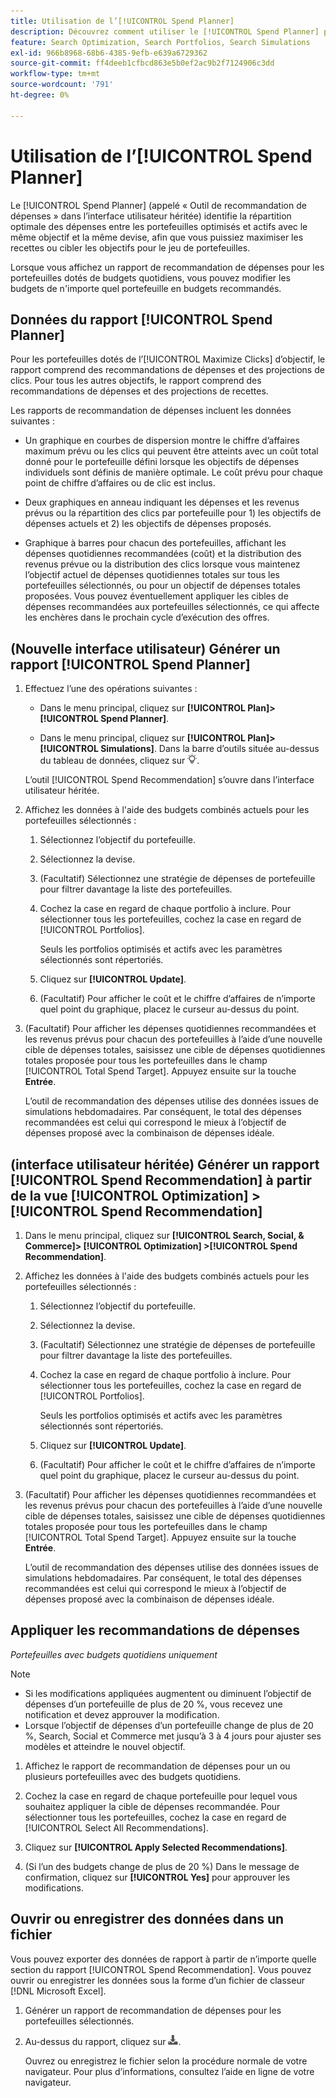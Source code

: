 ```yaml
---
title: Utilisation de l’[!UICONTROL Spend Planner]
description: Découvrez comment utiliser le [!UICONTROL Spend Planner] pour identifier la répartition optimale des dépenses entre les portefeuilles.
feature: Search Optimization, Search Portfolios, Search Simulations
exl-id: 966b8968-68b6-4385-9efb-e639a6729362
source-git-commit: ff4deeb1cfbcd863e5b0ef2ac9b2f7124906c3dd
workflow-type: tm+mt
source-wordcount: '791'
ht-degree: 0%

---
```


# Utilisation de l’[!UICONTROL Spend Planner]

<!-- When this becomes a menu item, move file and TOC entry accordingly -->

Le [!UICONTROL Spend Planner] (appelé « Outil de recommandation de dépenses » dans l’interface utilisateur héritée) identifie la répartition optimale des dépenses entre les portefeuilles optimisés et actifs avec le même objectif et la même devise, afin que vous puissiez maximiser les recettes ou cibler les objectifs pour le jeu de portefeuilles.

Lorsque vous affichez un rapport de recommandation de dépenses pour les portefeuilles dotés de budgets quotidiens, vous pouvez modifier les budgets de n&#39;importe quel portefeuille en budgets recommandés.

## Données du rapport [!UICONTROL Spend Planner]

Pour les portefeuilles dotés de l’[!UICONTROL Maximize Clicks] d’objectif, le rapport comprend des recommandations de dépenses et des projections de clics. Pour tous les autres objectifs, le rapport comprend des recommandations de dépenses et des projections de recettes.

Les rapports de recommandation de dépenses incluent les données suivantes :

* Un graphique en courbes de dispersion montre le chiffre d’affaires maximum prévu ou les clics qui peuvent être atteints avec un coût total donné pour le portefeuille défini lorsque les objectifs de dépenses individuels sont définis de manière optimale. Le coût prévu pour chaque point de chiffre d’affaires ou de clic est inclus.

* Deux graphiques en anneau indiquant les dépenses et les revenus prévus ou la répartition des clics par portefeuille pour 1\) les objectifs de dépenses actuels et 2\) les objectifs de dépenses proposés.

* Graphique à barres pour chacun des portefeuilles, affichant les dépenses quotidiennes recommandées (coût) et la distribution des revenus prévue ou la distribution des clics lorsque vous maintenez l’objectif actuel de dépenses quotidiennes totales sur tous les portefeuilles sélectionnés, ou pour un objectif de dépenses totales proposées. Vous pouvez éventuellement appliquer les cibles de dépenses recommandées aux portefeuilles sélectionnés, ce qui affecte les enchères dans le prochain cycle d’exécution des offres.

## (Nouvelle interface utilisateur) Générer un rapport [!UICONTROL Spend Planner]

1. Effectuez l’une des opérations suivantes :

   * Dans le menu principal, cliquez sur **[!UICONTROL Plan]>[!UICONTROL Spend Planner]**.

   * Dans le menu principal, cliquez sur **[!UICONTROL Plan]>[!UICONTROL Simulations]**. Dans la barre d’outils située au-dessus du tableau de données, cliquez sur ![Planificateur de dépenses](/help/search-social-commerce/assets/spend-planner-icon.png "Planificateur de dépenses").

   L’outil [!UICONTROL Spend Recommendation] s’ouvre dans l’interface utilisateur héritée.

1. Affichez les données à l&#39;aide des budgets combinés actuels pour les portefeuilles sélectionnés :

   1. Sélectionnez l’objectif du portefeuille.

   1. Sélectionnez la devise.

   1. (Facultatif) Sélectionnez une stratégie de dépenses de portefeuille pour filtrer davantage la liste des portefeuilles.

   1. Cochez la case en regard de chaque portfolio à inclure. Pour sélectionner tous les portefeuilles, cochez la case en regard de [!UICONTROL Portfolios].

      Seuls les portfolios optimisés et actifs avec les paramètres sélectionnés sont répertoriés.

   1. Cliquez sur **[!UICONTROL Update]**.

   1. (Facultatif) Pour afficher le coût et le chiffre d’affaires de n’importe quel point du graphique, placez le curseur au-dessus du point.

1. (Facultatif) Pour afficher les dépenses quotidiennes recommandées et les revenus prévus pour chacun des portefeuilles à l’aide d’une nouvelle cible de dépenses totales, saisissez une cible de dépenses quotidiennes totales proposée pour tous les portefeuilles dans le champ [!UICONTROL Total Spend Target]. Appuyez ensuite sur la touche **Entrée**.

   L’outil de recommandation des dépenses utilise des données issues de simulations hebdomadaires. Par conséquent, le total des dépenses recommandées est celui qui correspond le mieux à l’objectif de dépenses proposé avec la combinaison de dépenses idéale.

## (interface utilisateur héritée) Générer un rapport [!UICONTROL Spend Recommendation] à partir de la vue [!UICONTROL Optimization] > [!UICONTROL Spend Recommendation]

1. Dans le menu principal, cliquez sur **[!UICONTROL Search, Social, & Commerce]> [!UICONTROL Optimization] >[!UICONTROL Spend Recommendation]**.

1. Affichez les données à l&#39;aide des budgets combinés actuels pour les portefeuilles sélectionnés :

   1. Sélectionnez l’objectif du portefeuille.

   1. Sélectionnez la devise.

   1. (Facultatif) Sélectionnez une stratégie de dépenses de portefeuille pour filtrer davantage la liste des portefeuilles.

   1. Cochez la case en regard de chaque portfolio à inclure. Pour sélectionner tous les portefeuilles, cochez la case en regard de [!UICONTROL Portfolios].

      Seuls les portfolios optimisés et actifs avec les paramètres sélectionnés sont répertoriés.

   1. Cliquez sur **[!UICONTROL Update]**.

   1. (Facultatif) Pour afficher le coût et le chiffre d’affaires de n’importe quel point du graphique, placez le curseur au-dessus du point.

1. (Facultatif) Pour afficher les dépenses quotidiennes recommandées et les revenus prévus pour chacun des portefeuilles à l’aide d’une nouvelle cible de dépenses totales, saisissez une cible de dépenses quotidiennes totales proposée pour tous les portefeuilles dans le champ [!UICONTROL Total Spend Target]. Appuyez ensuite sur la touche **Entrée**.

   L’outil de recommandation des dépenses utilise des données issues de simulations hebdomadaires. Par conséquent, le total des dépenses recommandées est celui qui correspond le mieux à l’objectif de dépenses proposé avec la combinaison de dépenses idéale.

## Appliquer les recommandations de dépenses

*Portefeuilles avec budgets quotidiens uniquement*

>[!NOTE]
>
>* Si les modifications appliquées augmentent ou diminuent l’objectif de dépenses d’un portefeuille de plus de 20 %, vous recevez une notification et devez approuver la modification.
>* Lorsque l’objectif de dépenses d’un portefeuille change de plus de 20 %, Search, Social et Commerce met jusqu’à 3 à 4 jours pour ajuster ses modèles et atteindre le nouvel objectif.

1. Affichez le rapport de recommandation de dépenses pour un ou plusieurs portefeuilles avec des budgets quotidiens.

1. Cochez la case en regard de chaque portefeuille pour lequel vous souhaitez appliquer la cible de dépenses recommandée. Pour sélectionner tous les portefeuilles, cochez la case en regard de [!UICONTROL Select All Recommendations].

1. Cliquez sur **[!UICONTROL Apply Selected Recommendations]**.

1. (Si l’un des budgets change de plus de 20 %) Dans le message de confirmation, cliquez sur **[!UICONTROL Yes]** pour approuver les modifications.

## Ouvrir ou enregistrer des données dans un fichier

Vous pouvez exporter des données de rapport à partir de n’importe quelle section du rapport [!UICONTROL Spend Recommendation]. Vous pouvez ouvrir ou enregistrer les données sous la forme d’un fichier de classeur [!DNL Microsoft Excel].

1. Générer un rapport de recommandation de dépenses pour les portefeuilles sélectionnés.

1. Au-dessus du rapport, cliquez sur ![Télécharger](/help/search-social-commerce/assets/download-spend-recommendation.png "Télécharger").

   Ouvrez ou enregistrez le fichier selon la procédure normale de votre navigateur.  Pour plus d’informations, consultez l’aide en ligne de votre navigateur.
